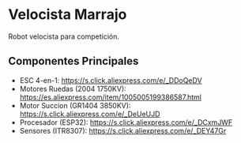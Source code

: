 # Velocista Marrajo

Robot velocista para competición.

## Componentes Principales

- ESC 4-en-1: https://s.click.aliexpress.com/e/_DDoQeDV
- Motores Ruedas (2004 1750KV): https://es.aliexpress.com/item/1005005199386587.html
- Motor Succion (GR1404 3850KV):  https://s.click.aliexpress.com/e/_DeUeUJD
- Procesador (ESP32): https://s.click.aliexpress.com/e/_DCxmJWF
- Sensores (ITR8307): https://s.click.aliexpress.com/e/_DEY47Gr

